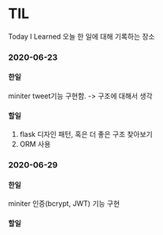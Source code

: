 # TIL
Today I Learned  오늘 한 일에 대해 기록하는 장소 

### 2020-06-23
#### 한일
miniter tweet기능 구현함. 
-> 구조에 대해서 생각

#### 할일
1. flask 디자인 패턴, 혹은 더 좋은 구조 찾아보기
2. ORM 사용 

### 2020-06-29

#### 한일

miniter 인증(bcrypt, JWT) 기능 구현

#### 할일

